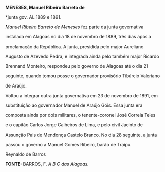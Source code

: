 **MENESES, Manuel Ribeiro Barreto de**



\*junta gov. AL 1889 e 1891.



*Manuel Ribeiro Barreto de Meneses* fez parte da junta governativa

instalada em Alagoas no dia 18 de novembro de 1889, três dias após a

proclamação da República. A junta, presidida pelo major Aureliano

Augusto de Azevedo Pedra, e integrada ainda pelo também major Ricardo

Brennand Monteiro, respondeu pelo governo de Alagoas até o dia 21

seguinte, quando tomou posse o governador provisório Tibúrcio Valeriano

de Araújo.



Voltou a integrar outra junta governativa em 23 de novembro de 1891, em

substituição ao governador Manuel de Araújo Góis. Essa junta era

composta ainda por dois militares, o tenente-coronel José Correia Teles

e o capitão Carlos Jorge Calheiros de Lima, e pelo civil Jacinto de

Assunção Pais de Mendonça Castelo Branco. No dia 28 seguinte, a junta

passou o governo a Manuel Gomes Ribeiro, barão de Traipu.



Reynaldo de Barros



**FONTE:** BARROS, F. *A B C das Alagoas.*

